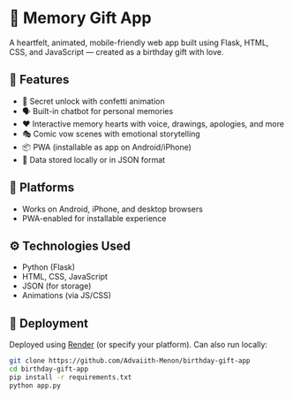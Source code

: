# 💖 Memory Gift App

A heartfelt, animated, mobile-friendly web app built using Flask, HTML, CSS, and JavaScript — created as a birthday gift with love.

## 🎁 Features
- 🔐 Secret unlock with confetti animation
- 🗣️ Built-in chatbot for personal memories
- ❤️ Interactive memory hearts with voice, drawings, apologies, and more
- 🎭 Comic vow scenes with emotional storytelling
- 📦 PWA (installable as app on Android/iPhone)
- 💾 Data stored locally or in JSON format

## 📱 Platforms
- Works on Android, iPhone, and desktop browsers
- PWA-enabled for installable experience

## ⚙️ Technologies Used
- Python (Flask)
- HTML, CSS, JavaScript
- JSON (for storage)
- Animations (via JS/CSS)

## 🚀 Deployment
Deployed using [Render](https://render.com) (or specify your platform).
Can also run locally:

```bash
git clone https://github.com/Advaiith-Menon/birthday-gift-app
cd birthday-gift-app
pip install -r requirements.txt
python app.py

